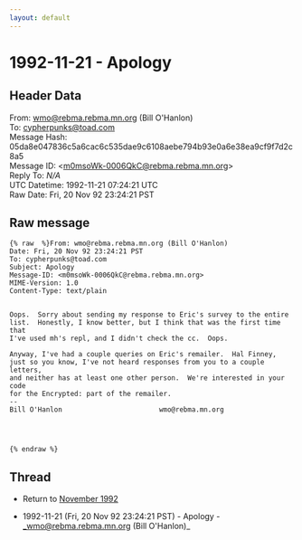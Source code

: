 ```yaml
---
layout: default
---
```


# 1992-11-21 - Apology

## Header Data

From: wmo@rebma.rebma.mn.org (Bill O'Hanlon)<br>
To: cypherpunks@toad.com<br>
Message Hash: 05da8e047836c5a6cac6c535dae9c6108aebe794b93e0a6e38ea9cf9f7d2c8a5<br>
Message ID: \<m0msoWk-0006QkC@rebma.rebma.mn.org\><br>
Reply To: _N/A_<br>
UTC Datetime: 1992-11-21 07:24:21 UTC<br>
Raw Date: Fri, 20 Nov 92 23:24:21 PST<br>

## Raw message

```
{% raw  %}From: wmo@rebma.rebma.mn.org (Bill O'Hanlon)
Date: Fri, 20 Nov 92 23:24:21 PST
To: cypherpunks@toad.com
Subject: Apology
Message-ID: <m0msoWk-0006QkC@rebma.rebma.mn.org>
MIME-Version: 1.0
Content-Type: text/plain


Oops.  Sorry about sending my response to Eric's survey to the entire
list.  Honestly, I know better, but I think that was the first time that
I've used mh's repl, and I didn't check the cc.  Oops.

Anyway, I've had a couple queries on Eric's remailer.  Hal Finney,
just so you know, I've not heard responses from you to a couple letters,
and neither has at least one other person.  We're interested in your code
for the Encrypted: part of the remailer.
-- 
Bill O'Hanlon						 wmo@rebma.mn.org




{% endraw %}
```

## Thread

+ Return to [November 1992](/years/1992/11)

+ 1992-11-21 (Fri, 20 Nov 92 23:24:21 PST) - Apology - _wmo@rebma.rebma.mn.org (Bill O'Hanlon)_

